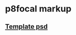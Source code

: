 # p8focal markup

## [Template psd](https://drive.google.com/file/d/0B8LYygUI_oGeMGlQRE9YWUptZ0k/view?usp=sharing)
